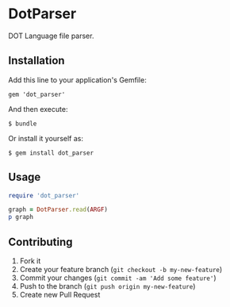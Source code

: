 # DotParser

DOT Language file parser.

## Installation

Add this line to your application's Gemfile:

    gem 'dot_parser'

And then execute:

    $ bundle

Or install it yourself as:

    $ gem install dot_parser

## Usage

```rb
require 'dot_parser'

graph = DotParser.read(ARGF)
p graph
```

## Contributing

1. Fork it
2. Create your feature branch (`git checkout -b my-new-feature`)
3. Commit your changes (`git commit -am 'Add some feature'`)
4. Push to the branch (`git push origin my-new-feature`)
5. Create new Pull Request
